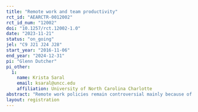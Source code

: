 ```yaml
---
title: "Remote work and team productivity"
rct_id: "AEARCTR-0012002"
rct_id_num: "12002"
doi: "10.1257/rct.12002-1.0"
date: "2023-11-21"
status: "on_going"
jel: "C9 J21 J24 J28"
start_year: "2016-11-06"
end_year: "2024-12-31"
pi: "Glenn Dutcher"
pi_other:
  1:
    name: Krista Saral
    email: ksaral@uncc.edu
    affiliation: University of North Carolina Charlotte
abstract: "Remote work policies remain controversial mainly because of productivity concerns. The existing literature highlights how the remote setting affects individual productivity yet little is known about how the remote setting affects work in teams - where productivity losses are potentially higher given the additional role of beliefs over partner productivity. Our study closes this gap by examining the effort of individuals randomly assigned to work in either a remote or office setting with partners who are remote and office based. "
layout: registration
---
```


